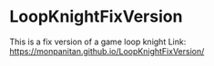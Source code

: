 # LoopKnightFixVersion
 This is a fix version of a game loop knight
 Link:
 https://monpanitan.github.io/LoopKnightFixVersion/
